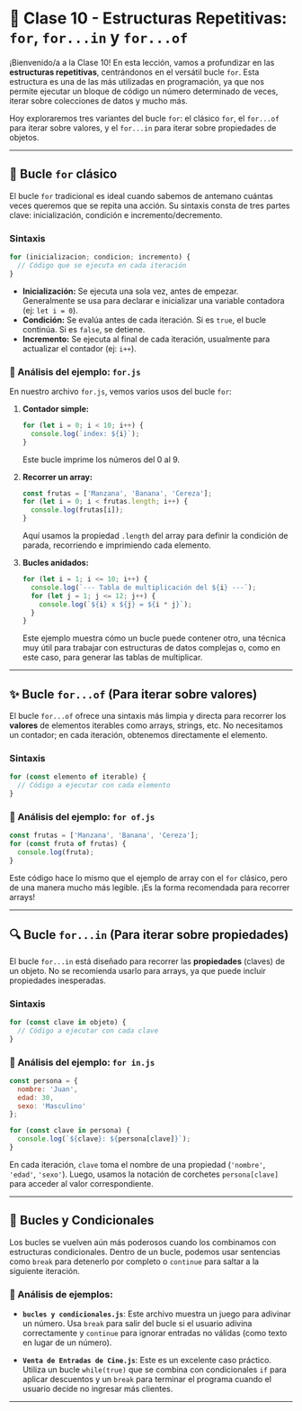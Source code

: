 # 🔁 Clase 10 - Estructuras Repetitivas: `for`, `for...in` y `for...of`

¡Bienvenido/a a la Clase 10! En esta lección, vamos a profundizar en las **estructuras repetitivas**, centrándonos en el versátil bucle `for`. Esta estructura es una de las más utilizadas en programación, ya que nos permite ejecutar un bloque de código un número determinado de veces, iterar sobre colecciones de datos y mucho más.

Hoy exploraremos tres variantes del bucle `for`: el clásico `for`, el `for...of` para iterar sobre valores, y el `for...in` para iterar sobre propiedades de objetos.

---

## 📜 Bucle `for` clásico

El bucle `for` tradicional es ideal cuando sabemos de antemano cuántas veces queremos que se repita una acción. Su sintaxis consta de tres partes clave: inicialización, condición e incremento/decremento.

### Sintaxis
```javascript
for (inicializacion; condicion; incremento) {
  // Código que se ejecuta en cada iteración
}
```
-   **Inicialización:** Se ejecuta una sola vez, antes de empezar. Generalmente se usa para declarar e inicializar una variable contadora (ej: `let i = 0`).
-   **Condición:** Se evalúa antes de cada iteración. Si es `true`, el bucle continúa. Si es `false`, se detiene.
-   **Incremento:** Se ejecuta al final de cada iteración, usualmente para actualizar el contador (ej: `i++`).

### 🧠 Análisis del ejemplo: `for.js`

En nuestro archivo `for.js`, vemos varios usos del bucle `for`:

1.  **Contador simple:**
    ```javascript
    for (let i = 0; i < 10; i++) {
      console.log(`index: ${i}`);
    }
    ```
    Este bucle imprime los números del 0 al 9.

2.  **Recorrer un array:**
    ```javascript
    const frutas = ['Manzana', 'Banana', 'Cereza'];
    for (let i = 0; i < frutas.length; i++) {
      console.log(frutas[i]);
    }
    ```
    Aquí usamos la propiedad `.length` del array para definir la condición de parada, recorriendo e imprimiendo cada elemento.

3.  **Bucles anidados:**
    ```javascript
    for (let i = 1; i <= 10; i++) {
      console.log(`--- Tabla de multiplicación del ${i} ---`);
      for (let j = 1; j <= 12; j++) {
        console.log(`${i} x ${j} = ${i * j}`);
      }
    }
    ```
    Este ejemplo muestra cómo un bucle puede contener otro, una técnica muy útil para trabajar con estructuras de datos complejas o, como en este caso, para generar las tablas de multiplicar.

---

## ✨ Bucle `for...of` (Para iterar sobre valores)

El bucle `for...of` ofrece una sintaxis más limpia y directa para recorrer los **valores** de elementos iterables como arrays, strings, etc. No necesitamos un contador; en cada iteración, obtenemos directamente el elemento.

### Sintaxis
```javascript
for (const elemento of iterable) {
  // Código a ejecutar con cada elemento
}
```

### 🧠 Análisis del ejemplo: `for of.js`

```javascript
const frutas = ['Manzana', 'Banana', 'Cereza'];
for (const fruta of frutas) {
  console.log(fruta);
}
```
Este código hace lo mismo que el ejemplo de array con el `for` clásico, pero de una manera mucho más legible. ¡Es la forma recomendada para recorrer arrays!

---

## 🔍 Bucle `for...in` (Para iterar sobre propiedades)

El bucle `for...in` está diseñado para recorrer las **propiedades** (claves) de un objeto. No se recomienda usarlo para arrays, ya que puede incluir propiedades inesperadas.

### Sintaxis
```javascript
for (const clave in objeto) {
  // Código a ejecutar con cada clave
}
```

### 🧠 Análisis del ejemplo: `for in.js`
```javascript
const persona = {
  nombre: 'Juan',
  edad: 30,
  sexo: 'Masculino'
};

for (const clave in persona) {
  console.log(`${clave}: ${persona[clave]}`);
}
```
En cada iteración, `clave` toma el nombre de una propiedad (`'nombre'`, `'edad'`, `'sexo'`). Luego, usamos la notación de corchetes `persona[clave]` para acceder al valor correspondiente.

---

## 🧩 Bucles y Condicionales

Los bucles se vuelven aún más poderosos cuando los combinamos con estructuras condicionales. Dentro de un bucle, podemos usar sentencias como `break` para detenerlo por completo o `continue` para saltar a la siguiente iteración.

### 🧠 Análisis de ejemplos:
-   **`bucles y condicionales.js`**: Este archivo muestra un juego para adivinar un número. Usa `break` para salir del bucle si el usuario adivina correctamente y `continue` para ignorar entradas no válidas (como texto en lugar de un número).

-   **`Venta de Entradas de Cine.js`**: Este es un excelente caso práctico. Utiliza un bucle `while(true)` que se combina con condicionales `if` para aplicar descuentos y un `break` para terminar el programa cuando el usuario decide no ingresar más clientes.

---

